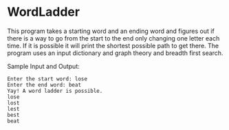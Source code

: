 # WordLadder

This program takes a starting word and an ending word and figures out if there is a way to go from the start to the end only changing one letter each time. If it is possible it will print the shortest possible path to get there.
The program uses an input dictionary and graph theory and breadth first search.

Sample Input and Output:
```
Enter the start word: lose
Enter the end word: beat
Yay! A word ladder is possible.
lose
lost
lest
best
beat
```
